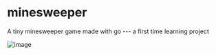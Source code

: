 # minesweeper
A tiny minesweeper game made with go --- a first time learning project 


![image](https://github.com/orackle/minesweeper/assets/42990726/c98e73dd-b0db-4a29-8df4-9c6d355f23bc)
